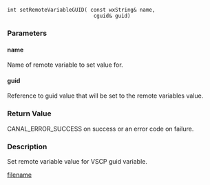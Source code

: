 



```clike
int setRemoteVariableGUID( const wxString& name, 
                            cguid& guid)
```

### Parameters

#### name
Name of remote variable to set value for.

#### guid
Reference to guid value that will be set to the remote variables value.

### Return Value
CANAL_ERROR_SUCCESS on success or an error code on failure. 

### Description
Set remote variable value for VSCP guid variable. 




[filename](./bottom_copyright.md ':include')